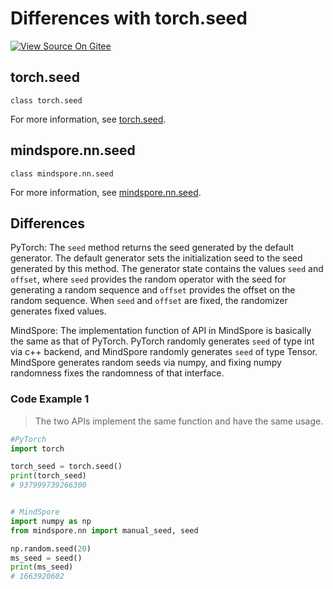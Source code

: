# Differences with torch.seed

[![View Source On Gitee](https://mindspore-website.obs.cn-north-4.myhuaweicloud.com/website-images/master/resource/_static/logo_source_en.svg)](https://gitee.com/mindspore/docs/blob/master/docs/mindspore/source_en/note/api_mapping/pytorch_diff/seed.md)

## torch.seed

```text
class torch.seed
```

For more information, see [torch.seed](https://pytorch.org/docs/1.8.1/generated/torch.seed.html).

## mindspore.nn.seed

```text
class mindspore.nn.seed
```

For more information, see [mindspore.nn.seed](https://www.mindspore.cn/docs/en/master/api_python/nn/mindspore.nn.seed.html).

## Differences

PyTorch: The `seed` method returns the seed generated by the default generator. The default generator sets the initialization seed to the seed generated by this method. The generator state contains the values `seed` and `offset`, where `seed` provides the random operator with the seed for generating a random sequence and `offset` provides the offset on the random sequence. When `seed` and `offset` are fixed, the randomizer generates fixed values.

MindSpore: The implementation function of API in MindSpore is basically the same as that of PyTorch. PyTorch randomly generates `seed` of type int via c++ backend, and MindSpore randomly generates `seed` of type Tensor. MindSpore generates random seeds via numpy, and fixing numpy randomness fixes the randomness of that interface.

### Code Example 1

> The two APIs implement the same function and have the same usage.

```python
#PyTorch
import torch

torch_seed = torch.seed()
print(torch_seed)
# 937999739266300


# MindSpore
import numpy as np
from mindspore.nn import manual_seed, seed

np.random.seed(20)
ms_seed = seed()
print(ms_seed)
# 1663920602
```

